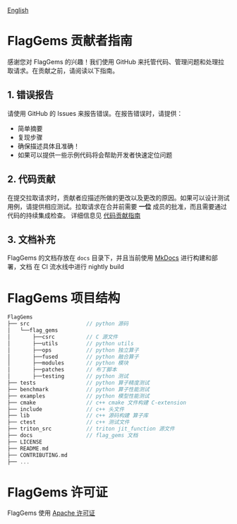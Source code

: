 [English](./CONTRIBUTING.md)

# FlagGems 贡献者指南

感谢您对 FlagGems 的兴趣！我们使用 GitHub 来托管代码、管理问题和处理拉取请求。在贡献之前，请阅读以下指南。

## 1. 错误报告
请使用 GitHub 的 Issues 来报告错误。在报告错误时，请提供：

- 简单摘要
- 复现步骤
- 确保描述具体且准确！
- 如果可以提供一些示例代码将会帮助开发者快速定位问题

## 2. 代码贡献
在提交拉取请求时，贡献者应描述所做的更改以及更改的原因。如果可以设计测试用例，请提供相应测试。拉取请求在合并前需要 __一位__ 成员的批准，而且需要通过代码的持续集成检查。 详细信息见 [代码贡献指南](docs/code_countribution.md)

## 3. 文档补充
FlagGems 的文档存放在 `docs` 目录下，并且当前使用 [MkDocs](https://www.mkdocs.org/) 进行构建和部署，文档 在 CI 流水线中进行 nightly build

# FlagGems 项目结构

```cpp
FlagGems
├── src                  // python 源码
│   └──flag_gems
│       ├──csrc          // C 源文件
│       ├──utils         // python utils
│       ├──ops           // python 独立算子
│       ├──fused         // python 融合算子
│       ├──modules       // python 模块
│       ├──patches       // 布丁脚本
│       ├──testing       // python 测试
├── tests                // python 算子精度测试
├── benchmark            // python 算子性能测试
├── examples             // python 模型性能测试
├── cmake                // c++ cmake 文件构建 C-extension
├── include              // c++ 头文件
├── lib                  // c++ 源码构建 算子库
├── ctest                // c++ 测试文件
├── triton_src           // triton jit_function 源文件
├── docs                 // flag_gems 文档
├── LICENSE
├── README.md
├── CONTRIBUTING.md
├── ...
```

# FlagGems 许可证
FlagGems 使用 [Apache 许可证](https://github.com/FlagOpen/FlagGems/blob/master/LICENSE)
